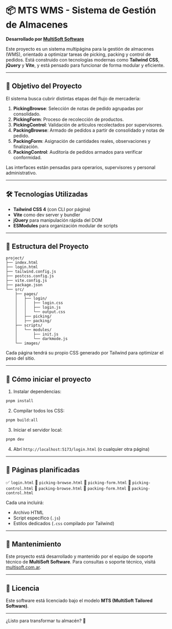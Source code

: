 # 📦 MTS WMS - Sistema de Gestión de Almacenes

**Desarrollado por [MultiSoft Software](https://www.multisoft.com.ar)**

Este proyecto es un sistema multipágina para la gestión de almacenes (WMS), orientado a optimizar tareas de picking, packing y control de pedidos. Está construido con tecnologías modernas como **Tailwind CSS**, **jQuery** y **Vite**, y está pensado para funcionar de forma modular y eficiente.

---

## 🎯 Objetivo del Proyecto

El sistema busca cubrir distintas etapas del flujo de mercadería:

1. **PickingBrowse**: Selección de notas de pedido agrupadas por consolidado.
2. **PickingForm**: Proceso de recolección de productos.
3. **PickingControl**: Validación de artículos recolectados por supervisores.
4. **PackingBrowse**: Armado de pedidos a partir de consolidado y notas de pedido.
5. **PackingForm**: Asignación de cantidades reales, observaciones y finalización.
6. **PackingControl**: Auditoría de pedidos armados para verificar conformidad.

Las interfaces están pensadas para operarios, supervisores y personal administrativo.

---

## 🛠️ Tecnologías Utilizadas

- **Tailwind CSS 4** (con CLI por página)
- **Vite** como dev server y bundler
- **jQuery** para manipulación rápida del DOM
- **ESModules** para organización modular de scripts

---

## 📁 Estructura del Proyecto

```
project/
├── index.html
├── login.html
├── tailwind.config.js
├── postcss.config.js
├── vite.config.js
├── package.json
└── src/
    ├── pages/
    │   ├── login/
    │   │   ├── login.css
    │   │   ├── login.js
    │   │   └── output.css
    │   ├── picking/
    │   ├── packing/
    ├── scripts/
    │   └── modules/
    │       ├── init.js
    │       └── darkmode.js
    └── images/
```

Cada página tendrá su propio CSS generado por Tailwind para optimizar el peso del sitio.

---

## 🚀 Cómo iniciar el proyecto

1. Instalar dependencias:

```bash
pnpm install
```

2. Compilar todos los CSS:

```bash
pnpm build:all
```

3. Iniciar el servidor local:

```bash
pnpm dev
```

4. Abrí `http://localhost:5173/login.html` (o cualquier otra página)

---

## 📌 Páginas planificadas

✅ `login.html`
🔄 `picking-browse.html`
🔄 `picking-form.html`
🔄 `picking-control.html`
🔄 `packing-browse.html`
🔄 `packing-form.html`
🔄 `packing-control.html`

Cada una incluirá:

- Archivo HTML
- Script específico (`.js`)
- Estilos dedicados (`.css` compilado por Tailwind)

---

## 🧠 Mantenimiento

Este proyecto está desarrollado y mantenido por el equipo de soporte técnico de **MultiSoft Software**. Para consultas o soporte técnico, visitá [multisoft.com.ar](https://www.multisoft.com.ar).

---

## 📄 Licencia

Este software está licenciado bajo el modelo **MTS (MultiSoft Tailored Software)**.

---

¿Listo para transformar tu almacén? 💪
